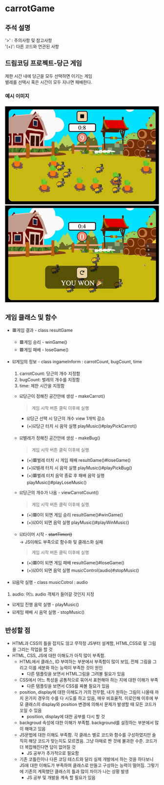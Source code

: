 # carrotGame

<h2> 주석 설명</h2>
'>' : 주의사항 및 참고사항<br>
'(+)': 다른 코드와 연관된 사항

<h2> 드림코딩 프로젝트-당근 게임 </h2>
제한 시간 내에 당근을 모두 선택하면 이기는 게임<br> 벌레를 선택시 혹은 시간이 모두 지나면 패배한다.
<h3> 예시 이미지<h3>
<img src="images/example.png">
<img src="images/example2.png">

<h2> 게임 클래스 및 함수 </h2>

- 🟥게임 결과 - class resultGame

  - 🟥게임 승리 - winGame()
  - 🟥게임 패배 - loseGame()

- ☑️게임의 정보 - class ingameInform : carrotCount, bugCount, time

  1. carrotCount: 당근의 개수 지정함
  2. bugCount: 벌레의 개수를 지정함
  3. time: 제한 시간을 지정함

  - ☑️당근이 정해진 공간안에 생성 - makeCarrot()

    > 게임 시작 버튼 클릭 이후에 실행

    - ☑️당근 선택 시 당근의 개수 view 1개씩 감소<br>
    - (+)☑️당근 터치 시 음악 실행 playMusic()#playPickCarrot()

  - ☑️벌레가 정해진 공간안에 생성 - makeBug()

    > 게임 시작 버튼 클릭 이후에 실행<br>

    - (+)🟥벌레 터치 시 게임 패배 resultGame()#loseGame()<br>
    - (+)☑️벌레 터치 시 음악 실행 playMusic()#playPickBug()<br>
    - (+)🟥벌레 터치 음악 종료 후 패배 음악 실행 playMusic()#playLoseMusic()

  - ☑️당근의 개수가 나옴 - viewCarrotCount()

    > 게임 시작 버튼 클릭 이후에 실행

    - (+)🟥0이 되면 게임 승리 resultGame()#winGame()
    - (+)☑️0이 되면 음악 실행 playMusic()#playWinMusic()

  - ☑️타이머 시작 - ~~startTimer()~~<br>
    -> JS이해도 부족으로 함수화 및 클래스화 실패
    > 게임 시작 버튼 클릭 이후에 실행
    - (+)🟥0이 되면 게임 패배 resultGame()#loseGame()
    - (+)☑️0이 되면 음악 실행 musicControl(audio)#stopMusic()

- ☑️음악 실행 - class musicCotrol : audio

1. audio: 어느 audio 객체가 들어갈 것인지 지정

- ☑️게임 진행 음악 실행 - playMusic()
- ☑️게임 패배 시 음악 실행 - stopMusic()

<h2> 반성할 점 </h2>

- HTML과 CSS의 틀을 잡지도 않고 무작정 JS부터 설계함, HTML,CSS로 밑 그림을 그리는 작업을 할 것<br>
- HTML, CSS, JS에 대한 이해도가 아직 많이 부족함.
  - HTML에서 클래스, ID 부여하는 부분에서 부족함이 많이 보임, 전체 그림을 그리고 이를 세분화 하는 능력이 부족한 것이 원인
    - 다른 템플릿을 보면서 HTML그림을 그려볼 필요가 있음
  - CSS에서 어느 특성을 공통적으로 묶어서 표현해야 하는 지에 대한 이해가 부족
    - 다른 템플릿을 보면서 CSS를 짜볼 필요가 있음
  - position, display에 대한 이해도가 거의 전무함, 내가 원하는 그림이 나올때 까지 온가지 경우의 수를 다 시도를 하고 있음, 매우 비효율적. 이로인해 이후에 부모 클래스의 display와 position 변경에 의해서 문제가 발생할 때 모든 코드가 꼬일 수 있음
    - position, display에 대한 공부를 다시 할 것
  - backgroud 속성에 대한 이해가 부족함. background를 설정하는 부분에서 많이 해매고 있음
  - JS문법에 대한 이해도 부족함. 각 클래스 별로 코드와 함수를 구성하였지만 솔직히 해당 코드가 맞는지도 모르겠음. 그냥 야매로 짠 것에 불과한 수준. 코드가 더 복잡해진다면 답이 없어질 것
    - JS 공부가 추가적으로 필요함
  - 기존 코틀린이나 다른 코딩 테스트와 달리 실제 개발에서 하는 것을 하다보니 JS에 대한 이해도가 부족하여 클래스로 만들고 구상하는 능력이 떨어짐. 그렇기에 기존의 계획했던 클래스의 틀과 많이 차이가 나는 상황 발생
    - JS 공부 및 개발을 계속 할 필요가 있음
